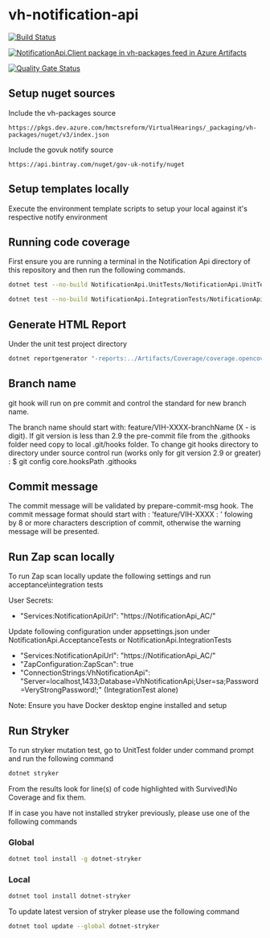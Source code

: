 # vh-notification-api

[![Build Status](https://dev.azure.com/hmctsreform/VirtualHearings/_apis/build/status/Apps-CI/hmcts.vh-notification-api?repoName=hmcts%2Fvh-notification-api&branchName=VIH-6688_EndPoints)](https://dev.azure.com/hmctsreform/VirtualHearings/_build/latest?definitionId=188&repoName=hmcts%2Fvh-notification-api&branchName=VIH-6688_EndPoints)

[![NotificationApi.Client package in vh-packages feed in Azure Artifacts](https://feeds.dev.azure.com/hmctsreform/3f69a23d-fbc7-4541-afc7-4cccefcad773/_apis/public/Packaging/Feeds/e48b2732-376c-4052-ba97-b28783c9bab5/Packages/903ad9ea-874b-4201-9841-66894e4f6cc1/Badge)](https://dev.azure.com/hmctsreform/VirtualHearings/_packaging?_a=package&feed=e48b2732-376c-4052-ba97-b28783c9bab5&package=903ad9ea-874b-4201-9841-66894e4f6cc1&preferRelease=true)

[![Quality Gate Status](https://sonarcloud.io/api/project_badges/measure?project=vh-notification-api&metric=alert_status)](https://sonarcloud.io/dashboard?id=vh-notification-api)

## Setup nuget sources

Include the vh-packages source

```
https://pkgs.dev.azure.com/hmctsreform/VirtualHearings/_packaging/vh-packages/nuget/v3/index.json
```

Include the govuk notify source

```
https://api.bintray.com/nuget/gov-uk-notify/nuget
```

## Setup templates locally

Execute the environment template scripts to setup your local against it's respective notify environment

## Running code coverage

First ensure you are running a terminal in the Notification Api directory of this repository and then run the following commands.

```bash
dotnet test --no-build NotificationApi.UnitTests/NotificationApi.UnitTests.csproj /p:CollectCoverage=true /p:CoverletOutputFormat="\"opencover,cobertura,json,lcov\"" /p:CoverletOutput=../Artifacts/Coverage/ /p:MergeWith='../Artifacts/Coverage/coverage.json' /p:Exclude="\"[*]NotificationApi.API.Extensions.*,[NotificationApi]NotificationApi.Startup,[NotificationApi]NotificationApi.Program,[*]NotificationApi.Swagger.*,[NotificationApi.*Tests?]*,[*]NotificationApi.DAL.Migrations.*,[*]NotificationApi.DAL.Mappings.*,[*]NotificationApi.Domain.Ddd.*,[*]NotificationApi.Domain.Validations.*,[NotificationApi.DAL]NotificationApi.DAL.NotificationApiDbContext,[NotificationApi.DAL]NotificationApi.DAL.DesignTimeHearingsContextFactory,[*]NotificationApi.Common.*,[*]Testing.Common.*"

dotnet test --no-build NotificationApi.IntegrationTests/NotificationApi.IntegrationTests.csproj /p:CollectCoverage=true /p:CoverletOutputFormat="\"opencover,cobertura,json,lcov\"" /p:CoverletOutput=../Artifacts/Coverage/ /p:MergeWith='../Artifacts/Coverage/coverage.json' /p:Exclude="\"[*]NotificationApi.API.Extensions.*,[NotificationApi]NotificationApi.Startup,[NotificationApi]NotificationApi.Program,[*]NotificationApi.Swagger.*,[NotificationApi.*Tests?]*,[*]NotificationApi.DAL.Migrations.*,[*]NotificationApi.DAL.Mappings.*,[*]NotificationApi.Domain.Ddd.*,[*]NotificationApi.Domain.Validations.*,[NotificationApi.DAL]NotificationApi.DAL.NotificationApiDbContext,[NotificationApi.DAL]NotificationApi.DAL.DesignTimeHearingsContextFactory,[*]NotificationApi.Common.*,[*]Testing.Common.*"

```

## Generate HTML Report

Under the unit test project directory

```bash
dotnet reportgenerator "-reports:../Artifacts/Coverage/coverage.opencover.xml" "-targetDir:../Artifacts/Coverage/Report" -reporttypes:HtmlInline_AzurePipelines
```

## Branch name

git hook will run on pre commit and control the standard for new branch name.

The branch name should start with: feature/VIH-XXXX-branchName (X - is digit).
If git version is less than 2.9 the pre-commit file from the .githooks folder need copy to local .git/hooks folder.
To change git hooks directory to directory under source control run (works only for git version 2.9 or greater) :
$ git config core.hooksPath .githooks

## Commit message

The commit message will be validated by prepare-commit-msg hook.
The commit message format should start with : 'feature/VIH-XXXX : ' folowing by 8 or more characters description of commit, otherwise the warning message will be presented.

## Run Zap scan locally

To run Zap scan locally update the following settings and run acceptance\integration tests

User Secrets:

- "Services:NotificationApiUrl": "https://NotificationApi_AC/"

Update following configuration under appsettings.json under NotificationApi.AcceptanceTests or NotificationApi.IntegrationTests

- "Services:NotificationApiUrl": "https://NotificationApi_AC/"
- "ZapConfiguration:ZapScan": true
- "ConnectionStrings:VhNotificationApi": "Server=localhost,1433;Database=VhNotificationApi;User=sa;Password=VeryStrongPassword!;" (IntegrationTest alone)

Note: Ensure you have Docker desktop engine installed and setup

## Run Stryker

To run stryker mutation test, go to UnitTest folder under command prompt and run the following command

```bash
dotnet stryker
```

From the results look for line(s) of code highlighted with Survived\No Coverage and fix them.

If in case you have not installed stryker previously, please use one of the following commands

### Global

```bash
dotnet tool install -g dotnet-stryker
```

### Local

```bash
dotnet tool install dotnet-stryker
```

To update latest version of stryker please use the following command

```bash
dotnet tool update --global dotnet-stryker
```
